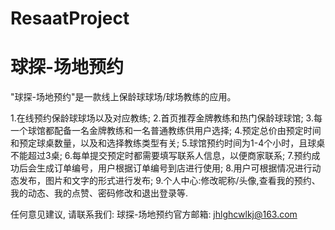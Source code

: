# ResaatProject
# 球探-场地预约

  "球探-场地预约"是一款线上保龄球球场/球场教练的应用。
  
  1.在线预约保龄球球场以及对应教练;
  2.首页推荐金牌教练和热门保龄球球馆;
  3.每一个球馆都配备一名金牌教练和一名普通教练供用户选择;
  4.预定总价由预定时间和预定球桌数量，以及和选择教练类型有关;
  5.球馆预约时间为1-4个小时，且球桌不能超过3桌;
  6.每单提交预定时都需要填写联系人信息，以便商家联系;
  7.预约成功后会生成订单编号，用户根据订单编号到店进行使用;
  8.用户可根据情况进行动态发布，图片和文字的形式进行发布;
  9.个人中心:修改昵称/头像,查看我的预约、我的动态、我的点赞、密码修改和退出登录等.

  任何意见建议, 请联系我们: 
  球探-场地预约官方邮箱: jhlghcwlkj@163.com
